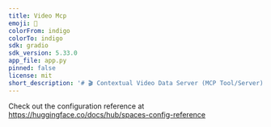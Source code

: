 ```yaml
---
title: Video Mcp
emoji: 🏢
colorFrom: indigo
colorTo: indigo
sdk: gradio
sdk_version: 5.33.0
app_file: app.py
pinned: false
license: mit
short_description: '# 🎬 Contextual Video Data Server (MCP Tool/Server) - The Ul'
---
```


Check out the configuration reference at https://huggingface.co/docs/hub/spaces-config-reference
